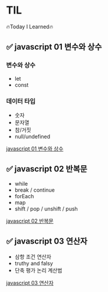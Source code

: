 # TIL
 🔥Today I Learned🔥

## ✅ javascript 01 변수와 상수

### 변수와 상수
- let
- const

### 데이터 타입
- 숫자
- 문자열
- 참/거짓
- null/undefined

<a href="https://velog.io/@hongduhyeon/javascript-1.-%EB%B3%80%EC%88%98">javascript 01 변수와 상수</a>

## ✅ javascript 02 반복문

- while
- break / continue
- forEach
- map
- shift / pop / unshift / push

<a href="https://velog.io/@hongduhyeon/javascript-2.-%EB%B0%98%EB%B3%B5%EB%AC%B8">javascript 02 반복문</a>

## ✅ javascript 03 연산자

- 삼항 조건 연산자
- truthy and falsy
- 단축 평가 논리 계산법

<a href="https://velog.io/@hongduhyeon/javascript-3.-%EC%97%B0%EC%82%B0%EC%9E%90">javascript 03 연산자<a>
